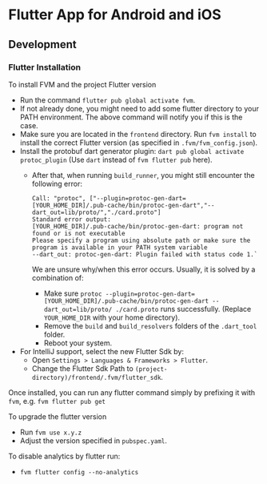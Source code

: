 # Flutter App for Android and iOS

## Development

### Flutter Installation

To install FVM and the project Flutter version
* Run the command `flutter pub global activate fvm`.
* If not already done, you might need to add some flutter directory to your PATH environment. The above command will
  notify you if this is the case.
* Make sure you are located in the `frontend` directory. Run `fvm install` to install the correct Flutter version (as
  specified in `.fvm/fvm_config.json`).
* Install the protobuf dart generator plugin: `dart pub global activate protoc_plugin` (Use `dart` instead of `fvm flutter pub` here).
  * After that, when running `build_runner`, you might still encounter the following error:

        Call: "protoc", ["--plugin=protoc-gen-dart=[YOUR_HOME_DIR]/.pub-cache/bin/protoc-gen-dart","--dart_out=lib/proto/","./card.proto"]
        Standard error output:
        [YOUR_HOME_DIR]/.pub-cache/bin/protoc-gen-dart: program not found or is not executable
        Please specify a program using absolute path or make sure the program is available in your PATH system variable
        --dart_out: protoc-gen-dart: Plugin failed with status code 1.`

    We are unsure why/when this error occurs. Usually, it is solved by a combination of:
    * Make sure `protoc --plugin=protoc-gen-dart=[YOUR_HOME_DIR]/.pub-cache/bin/protoc-gen-dart --dart_out=lib/proto/ ./card.proto` runs successfully. (Replace `YOUR_HOME_DIR` with your home directory).
    * Remove the `build` and `build_resolvers` folders of the `.dart_tool` folder.
    * Reboot your system.
* For IntelliJ support, select the new Flutter Sdk by:
    * Open `Settings > Languages & Frameworks > Flutter`.
    * Change the Flutter Sdk Path to `(project-directory)/frontend/.fvm/flutter_sdk`.

Once installed, you can run any flutter command simply by prefixing it with `fvm`, e.g. `fvm flutter pub get`

To upgrade the flutter version
* Run `fvm use x.y.z`
* Adjust the version specified in `pubspec.yaml`.

To disable analytics by flutter run:
* `fvm flutter config --no-analytics`
